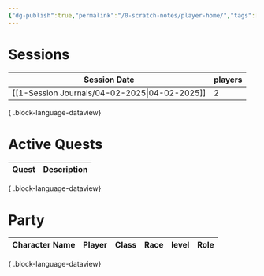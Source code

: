 ```yaml
---
{"dg-publish":true,"permalink":"/0-scratch-notes/player-home/","tags":["gardenEntry"]}
---
```


# Sessions
| Session Date                                     | players |
| ------------------------------------------------ | ------- |
| [[1-Session Journals/04-02-2025\|04-02-2025]] | 2       |

{ .block-language-dataview}

# Active Quests
| Quest | Description |
| ----- | ----------- |

{ .block-language-dataview}

# Party
| Character Name | Player | Class | Race | level | Role |
| -------------- | ------ | ----- | ---- | ----- | ---- |

{ .block-language-dataview}

